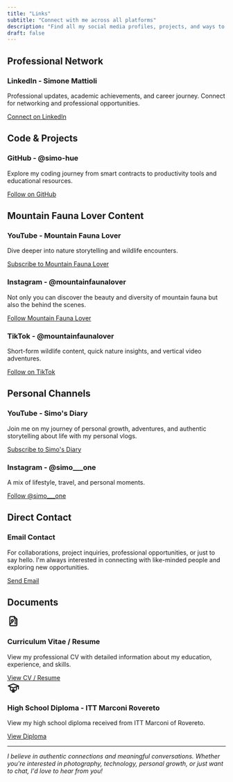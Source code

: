 ```yaml
---
title: "Links"
subtitle: "Connect with me across all platforms"
description: "Find all my social media profiles, projects, and ways to connect with me. From Instagram wildlife photography to YouTube storytelling and GitHub development projects."
draft: false
---
```


<div class="social-links-container">

## Professional Network

<div class="link-card">
  <div class="link-icon linkedin">
    <i class="fab fa-linkedin"></i>
  </div>
  <div class="link-content">
    <h3>LinkedIn - Simone Mattioli</h3>
    <p>Professional updates, academic achievements, and career journey. Connect for networking and professional opportunities.</p>
    <a href="https://www.linkedin.com/in/simonemattioli2003/" target="_blank" rel="noopener noreferrer" class="btn btn-primary">
      Connect on LinkedIn
    </a>
  </div>
</div>

## Code & Projects

<div class="link-card">
  <div class="link-icon github">
    <i class="fab fa-github"></i>
  </div>
  <div class="link-content">
    <h3>GitHub - @simo-hue</h3>
    <p>Explore my coding journey from smart contracts to productivity tools and educational resources.</p>
    <a href="https://github.com/simo-hue" target="_blank" rel="noopener noreferrer" class="btn btn-primary">
      Follow on GitHub
    </a>
  </div>
</div>

## Mountain Fauna Lover Content

<div class="link-card">
  <div class="link-icon youtube">
    <i class="fab fa-youtube"></i>
  </div>
  <div class="link-content">
    <h3>YouTube - Mountain Fauna Lover</h3>
    <p>Dive deeper into nature storytelling and wildlife encounters.</p>
    <a href="https://youtube.com/@mountainfaunalover" target="_blank" rel="noopener noreferrer" class="btn btn-primary">
      Subscribe to Mountain Fauna Lover
    </a>
  </div>
</div>

<div class="link-card">
  <div class="link-icon instagram">
    <i class="fab fa-instagram"></i>
  </div>
  <div class="link-content">
    <h3>Instagram - @mountainfaunalover</h3>
    <p>Not only you can discover the beauty and diversity of mountain fauna but also the behind the scenes.</p>
    <a href="https://instagram.com/mountainfaunalover" target="_blank" rel="noopener noreferrer" class="btn btn-primary">
      Follow Mountain Fauna Lover
    </a>
  </div>
</div>

<div class="link-card">
  <div class="link-icon tiktok">
    <i class="fab fa-tiktok"></i>
  </div>
  <div class="link-content">
    <h3>TikTok - @mountainfaunalover</h3>
    <p>Short-form wildlife content, quick nature insights, and vertical video adventures.</p>
    <a href="https://www.tiktok.com/@mountainfaunalover" target="_blank" rel="noopener noreferrer" class="btn btn-primary">
      Follow on TikTok
    </a>
  </div>
</div>

## Personal Channels

<div class="link-card">
  <div class="link-icon youtube">
    <i class="fab fa-youtube"></i>
  </div>
  <div class="link-content">
    <h3>YouTube - Simo's Diary</h3>
    <p>Join me on my journey of personal growth, adventures, and authentic storytelling about life with my personal vlogs.</p>
    <a href="https://youtube.com/@simosdiary2003" target="_blank" rel="noopener noreferrer" class="btn btn-primary">
      Subscribe to Simo's Diary
    </a>
  </div>
</div>

<div class="link-card">
  <div class="link-icon instagram">
    <i class="fab fa-instagram"></i>
  </div>
  <div class="link-content">
    <h3>Instagram - @simo___one</h3>
    <p>A mix of lifestyle, travel, and personal moments.</p>
    <a href="https://instagram.com/simo___one" target="_blank" rel="noopener noreferrer" class="btn btn-primary">
      Follow @simo___one
    </a>
  </div>
</div>

## Direct Contact

<div class="link-card">
  <div class="link-icon email">
    <i class="fas fa-envelope"></i>
  </div>
  <div class="link-content">
    <h3>Email Contact</h3>
    <p>For collaborations, project inquiries, professional opportunities, or just to say hello. I'm always interested in connecting with like-minded people and exploring new opportunities.</p>
    <a href="mailto:mattioli.simone.10@gmail.com" class="btn btn-primary">
      Send Email
    </a>
  </div>
</div>

## Documents

<div class="link-card">
  <div class="link-icon document">
    <svg xmlns="http://www.w3.org/2000/svg" width="28" height="28" viewBox="0 0 24 24" fill="none" stroke="currentColor" stroke-width="2" stroke-linecap="round" stroke-linejoin="round">
      <path d="M14 3v4a1 1 0 0 0 1 1h4" />
      <path d="M17 21h-10a2 2 0 0 1 -2 -2v-14a2 2 0 0 1 2 -2h7l5 5v11a2 2 0 0 1 -2 2z" />
      <circle cx="10" cy="11" r="2" />
      <path d="M10 15c-2.5 0 -4 1.5 -4 3" />
      <path d="M15 11h2" />
      <path d="M15 14h2" />
      <path d="M15 17h2" />
    </svg>
  </div>
  <div class="link-content">
    <h3>Curriculum Vitae / Resume</h3>
    <p>View my professional CV with detailed information about my education, experience, and skills.</p>
    <a href="/docs/Resume.pdf" target="_blank" rel="noopener noreferrer" class="btn btn-primary">
      View CV / Resume
    </a>
  </div>
</div>

<div class="link-card">
  <div class="link-icon diploma">
    <svg xmlns="http://www.w3.org/2000/svg" width="28" height="28" viewBox="0 0 24 24" fill="none" stroke="currentColor" stroke-width="2" stroke-linecap="round" stroke-linejoin="round">
      <path d="M22 9l-10 -4l-10 4l10 4l10 -4v6" />
      <path d="M6 10.6v5.4a6 3 0 0 0 12 0v-5.4" />
      <circle cx="12" cy="17" r="1.5" />
      <path d="M12 18.5v2.5" />
      <path d="M10 21h4" />
    </svg>
  </div>
  <div class="link-content">
    <h3>High School Diploma - ITT Marconi Rovereto</h3>
    <p>View my high school diploma received from ITT Marconi of Rovereto.</p>
    <a href="/docs/Diploma.pdf" target="_blank" rel="noopener noreferrer" class="btn btn-primary">
      View Diploma
    </a>
  </div>
</div>

</div>

---

*I believe in authentic connections and meaningful conversations. Whether you're interested in photography, technology, personal growth, or just want to chat, I'd love to hear from you!*